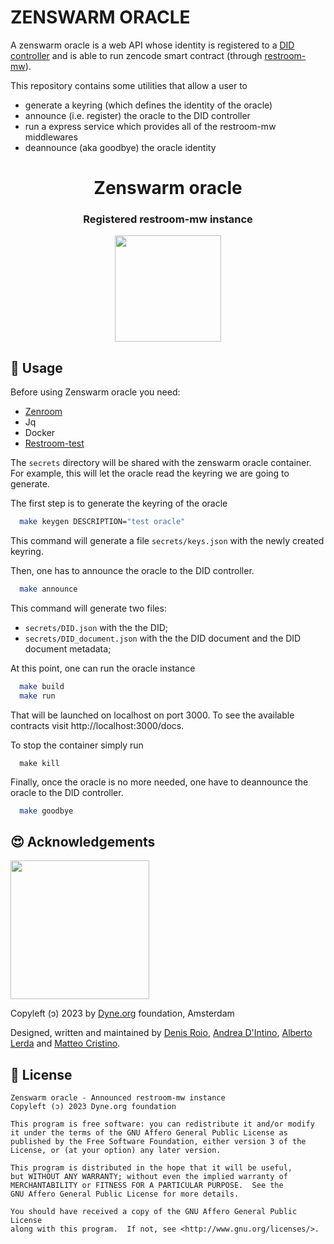 <p align="center">
  <h1>ZENSWARM ORACLE</h1>

  A zenswarm oracle is a web API whose identity is registered to a [DID controller](https://github.com/dyne/w3C-DID) and is able to run zencode smart contract (through [restroom-mw](https://github.com/dyne/restroom-mw)).

This repository contains some utilities that allow a user to
- generate a keyring (which defines the identity of the oracle)
- announce (i.e. register) the oracle to the DID controller
- run a express service which provides all of the restroom-mw middlewares
- deannounce (aka goodbye) the oracle identity

</p>

<div align="center">

# Zenswarm oracle

### Registered restroom-mw instance


</div>

<p align="center">
  <a href="https://dyne.org">
    <img src="https://files.dyne.org/software_by_dyne.png" width="170">
  </a>
</p>

## 🔨 Usage
Before using Zenswarm oracle you need:
* [Zenroom](https://zenroom.org/#downloads)
* Jq
* Docker
* [Restroom-test](https://github.com/dyne/zencode-tools/releases/latest/)

The `secrets` directory will be shared with the zenswarm oracle container.
For example, this will let the oracle read the keyring we are going to generate.

The first step is to generate the keyring of the oracle
```bash
  make keygen DESCRIPTION="test oracle"
```
This command will generate a file `secrets/keys.json` with the newly created keyring.

Then, one has to announce the oracle to the DID controller. 
```bash
  make announce
```
This command will generate two files:
* `secrets/DID.json` with the the DID;
* `secrets/DID_document.json` with the the DID document and the DID document metadata;

At this point, one can run the oracle instance
```bash
  make build
  make run
```
That will be launched on localhost on port 3000. To see the available contracts visit http://localhost:3000/docs.

To stop the container simply run
```
  make kill
```

Finally, once the oracle is no more needed, one have to deannounce the oracle to the DID controller.
```bash
  make goodbye
```

## 😍 Acknowledgements

<a href="https://dyne.org">
  <img src="https://files.dyne.org/software_by_dyne.png" width="222">
</a>

Copyleft (ɔ) 2023 by [Dyne.org](https://www.dyne.org) foundation, Amsterdam

Designed, written and maintained by [Denis Roio](https://github.com/jaromil), [Andrea D'Intino](https://github.com/andrea-dintino), [Alberto Lerda](https://github.com/albertolerda) and [Matteo Cristino](https://github.com/matteo-cristino).

## 💼 License

    Zenswarm oracle - Announced restroom-mw instance
    Copyleft (ɔ) 2023 Dyne.org foundation

    This program is free software: you can redistribute it and/or modify
    it under the terms of the GNU Affero General Public License as
    published by the Free Software Foundation, either version 3 of the
    License, or (at your option) any later version.

    This program is distributed in the hope that it will be useful,
    but WITHOUT ANY WARRANTY; without even the implied warranty of
    MERCHANTABILITY or FITNESS FOR A PARTICULAR PURPOSE.  See the
    GNU Affero General Public License for more details.

    You should have received a copy of the GNU Affero General Public License
    along with this program.  If not, see <http://www.gnu.org/licenses/>.
